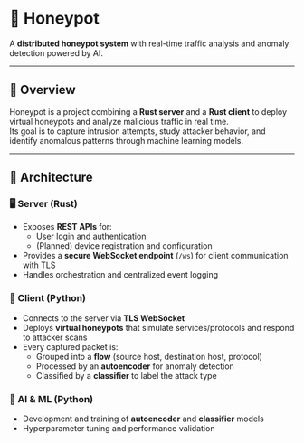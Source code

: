 # 🍯 Honeypot

A **distributed honeypot system** with real-time traffic analysis and anomaly detection powered by AI.

---

## 📖 Overview

Honeypot is a project combining a **Rust server** and a **Rust client** to deploy virtual honeypots and analyze malicious traffic in real time.  
Its goal is to capture intrusion attempts, study attacker behavior, and identify anomalous patterns through machine learning models.

---

## 🧱 Architecture

### 🖥️ Server (Rust)

- Exposes **REST APIs** for:
  - User login and authentication
  - (Planned) device registration and configuration
- Provides a **secure WebSocket endpoint** (`/ws`) for client communication with TLS
- Handles orchestration and centralized event logging

### 📡 Client (Python)

- Connects to the server via **TLS WebSocket**
- Deploys **virtual honeypots** that simulate services/protocols and respond to attacker scans
- Every captured packet is:
  - Grouped into a **flow** (source host, destination host, protocol)
  - Processed by an **autoencoder** for anomaly detection
  - Classified by a **classifier** to label the attack type

### 🤖 AI & ML (Python)

- Development and training of **autoencoder** and **classifier** models
- Hyperparameter tuning and performance validation
